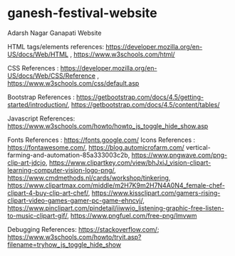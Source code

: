 # ganesh-festival-website
Adarsh Nagar Ganapati Website

HTML tags/elements references: https://developer.mozilla.org/en-US/docs/Web/HTML , https://www.w3schools.com/html/

CSS References :  https://developer.mozilla.org/en-US/docs/Web/CSS/Reference , https://www.w3schools.com/css/default.asp

Bootstrap References : https://getbootstrap.com/docs/4.5/getting-started/introduction/, https://getbootstrap.com/docs/4.5/content/tables/

Javascript References: https://www.w3schools.com/howto/howto_js_toggle_hide_show.asp

Fonts References : https://fonts.google.com/ 
Icons References : https://fontawesome.com/, https://blog.automicrofarm.com/
vertical-farming-and-automation-85a333003c2b, https://www.pngwave.com/png-clip-art-jdcjo, https://www.clipartkey.com/view/bhJxiJ_vision-clipart-learning-computer-vision-logo-png/, https://www.cmdmethods.nl/cards/workshop/tinkering, https://www.clipartmax.com/middle/m2H7K9m2H7N4A0N4_female-chef-clipart-4-buy-clip-art-chef/, https://www.kissclipart.com/gamers-rising-clipart-video-games-gamer-pc-game-ehncvj/, https://www.pinclipart.com/pindetail/iiwwio_listening-graphic-free-listen-to-music-clipart-gif/, https://www.pngfuel.com/free-png/lmvwm

Debugging References: https://stackoverflow.com/; https://www.w3schools.com/howto/tryit.asp?filename=tryhow_js_toggle_hide_show